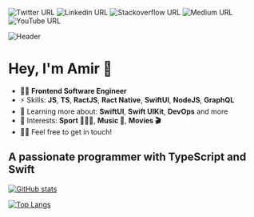 
![Twitter URL](https://img.shields.io/twitter/url?color=%2300acee&label=Amir%20Diafi&logo=twitter&style=for-the-badge&url=https%3A%2F%2Ftwitter.com%2Fdiafi_amir)
![Linkedin URL](https://img.shields.io/twitter/url?color=%230077b5&label=Amir%20Diafi&logo=linkedin&logoColor=%230077b5&style=for-the-badge&url=https%3A%2F%2Fwww.linkedin.com%2Fin%2Famirdiafi%2F)
![Stackoverflow URL](https://img.shields.io/twitter/url?color=%23F48024&label=Amir%20Diafi&logo=stackoverflow&logoColor=%23&style=for-the-badge&url=https%3A%2F%2Fstackoverflow.com%2Fusers%2F13407063%2Famir)
![Medium URL](https://img.shields.io/twitter/url?color=%2300ab6c&label=Amir%20Diafi&logo=medium&logoColor=%2300ab6c&style=for-the-badge&url=https%3A%2F%2Famirdiafi.medium.com%2F)
![YouTube URL](https://img.shields.io/twitter/url?color=%23ff0000&label=Amir%20Diafi&logo=youtube&logoColor=%23ff0000&style=for-the-badge&url=https%3A%2F%2Fwww.youtube.com%2Fchannel%2FUCgbqyUzyD2IfqYoc0RcS2MA)

![Header](https://user-images.githubusercontent.com/59441376/209724474-9a317769-bf57-4ea5-9558-8a14b670ad73.png)

# Hey, I'm Amir 👋

- 👨‍💻 **Frontend Software Engineer**
- ⚡ Skills: **JS**, **TS**, **RactJS**, **Ract Native**, **SwiftUI**, **NodeJS**, **GraphQL**
- 🌱 Learning more about: **SwiftUI**, **Swift UIKit**, **DevOps** and more
- 💜 Interests: **Sport 🤾🏻‍♂️**, **Music 🎵**, **Movies 🎬**
- 👋🏻 Feel free to get in touch!

## A passionate programmer with TypeScript and Swift

[![GitHub stats](https://github-readme-stats.vercel.app/api?username=AmirDiafi&layout=compact&disable_animations=false&theme=midnight-purple&show_icons=true)](https://github.com/AmirDiafi/github-readme-stats&tab=repositories)

[![Top Langs](https://github-readme-stats.vercel.app/api/top-langs/?username=AmirDiafi&layout=compact&disable_animations=false&theme=midnight-purple&show_icons=true)](https://github.com/AmirDiafi/github-readme-stats)
